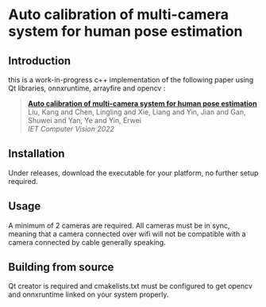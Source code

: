 # Auto calibration of multi-camera system for human pose estimation

## Introduction
this is a work-in-progress c++ implementation of the following paper using Qt libraries, onnxruntime, arrayfire and opencv :

> [**Auto calibration of multi-camera system for human pose estimation**](https://ietresearch.onlinelibrary.wiley.com/doi/abs/10.1049/cvi2.12130)  
> Liu, Kang and Chen, Lingling and Xie, Liang and Yin, Jian and Gan, Shuwei and Yan, Ye and Yin, Erwei <br>
> *IET Computer Vision 2022*

## Installation
Under releases, download the executable for your platform, no further setup required.

## Usage
A minimum of 2 cameras are required. All cameras must be in sync, meaning that a camera connected over wifi will not be compatible with a camera connected by cable generally speaking.

## Building from source
Qt creator is required and cmakelists.txt must be configured to get opencv and onnxruntime linked on your system properly.
